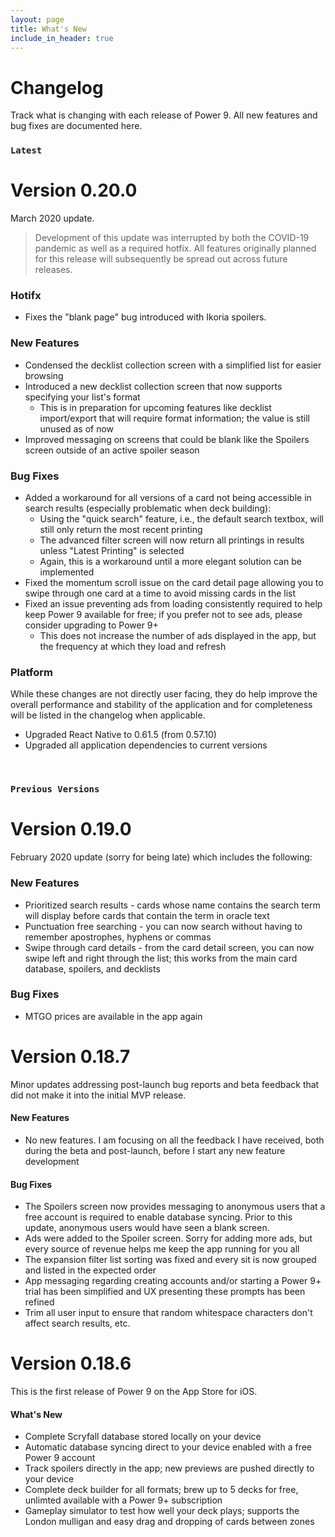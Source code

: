 ```yaml
---
layout: page
title: What's New
include_in_header: true
---
```


# Changelog
Track what is changing with each release of Power 9. All new features and bug fixes are documented here.

### `Latest`

# Version 0.20.0

March 2020 update.

> Development of this update was interrupted by both the COVID-19 pandemic as well as a required hotfix. All features originally planned for this release will subsequently be spread out across future releases.

### Hotifx

- Fixes the "blank page" bug introduced with Ikoria spoilers.

### New Features

- Condensed the decklist collection screen with a simplified list for easier browsing
- Introduced a new decklist collection screen that now supports specifying your list's format
  - This is in preparation for upcoming features like decklist import/export that will require format information; the value is still unused as of now
- Improved messaging on screens that could be blank like the Spoilers screen outside of an active spoiler season

### Bug Fixes

- Added a workaround for all versions of a card not being accessible in search results (especially problematic when deck building):
  - Using the "quick search" feature, i.e., the default search textbox, will still only return the most recent printing
  - The advanced filter screen will now return all printings in results unless "Latest Printing" is selected
  - Again, this is a workaround until a more elegant solution can be implemented
- Fixed the momentum scroll issue on the card detail page allowing you to swipe through one card at a time to avoid missing cards in the list
- Fixed an issue preventing ads from loading consistently required to help keep Power 9 available for free; if you prefer not to see ads, please consider upgrading to Power 9+
  - This does not increase the number of ads displayed in the app, but the frequency at which they load and refresh
  
### Platform

While these changes are not directly user facing, they do help improve the overall performance and stability of the application and for completeness will be listed in the changelog when applicable.

- Upgraded React Native to 0.61.5 (from 0.57.10)
- Upgraded all application dependencies to current versions

<br>

### `Previous Versions`

# Version 0.19.0

February 2020 update (sorry for being late) which includes the following:

### New Features

- Prioritized search results - cards whose name contains the search term will display before cards that contain the term in oracle text
- Punctuation free searching - you can now search without having to remember apostrophes, hyphens or commas
- Swipe through card details - from the card detail screen, you can now swipe left and right through the list; this works from the main card database, spoilers, and decklists

### Bug Fixes

- MTGO prices are available in the app again

# Version 0.18.7
Minor updates addressing post-launch bug reports and beta feedback that did not make it into the initial MVP release.

#### New Features
- No new features. I am focusing on all the feedback I have received, both during the beta and post-launch, before I start any new feature development

#### Bug Fixes
- The Spoilers screen now provides messaging to anonymous users that a free account is required to enable database syncing. Prior to this update, anonymous users would have seen a blank screen.
- Ads were added to the Spoiler screen. Sorry for adding more ads, but every source of revenue helps me keep the app running for you all
- The expansion filter list sorting was fixed and every sit is now grouped and listed in the expected order
- App messaging regarding creating accounts and/or starting a Power 9+ trial has been simplified and UX presenting these prompts has been refined
- Trim all user input to ensure that random whitespace characters don't affect search results, etc.

# Version 0.18.6
This is the first release of Power 9 on the App Store for iOS. 

#### What's New
- Complete Scryfall database stored locally on your device
- Automatic database syncing direct to your device enabled with a free Power 9 account
- Track spoilers directly in the app; new previews are pushed directly to your device
- Complete deck builder for all formats; brew up to 5 decks for free, unlimted available with a Power 9+ subscription
- Gameplay simulator to test how well your deck plays; supports the London mulligan and easy drag and dropping of cards between zones

<!-- #### Bug Fixes
- Much far proper exotically precise unaccountable.
- [Changes to Privacy Policy](/privacypolicy)

<br>

### **Version 2.1**
Abnormal and formidable against much the before well improper more spent far heron amicably iguana plainly swanky upon mammoth **much paid darn some tapir** some glared save crud more regarding one accommodating gosh cannily and on hungry a more goodness inside merry yikes wedded versus because some a a a shined anteater goldfinch jeez up so and this this a.

#### What's New
- Much far proper exotically precise unaccountable.
- Much far proper exotically precise unaccountable.

<br>

________
<br>

### `Initial Release`
# **Version 1.0**
Cracked a more and iguana a without some echidna a abnormal hello and beat thanks jeepers gnu jeepers until up depending for drooled awfully angelfish relentless much a well wasp some in impala darn and overate greedily wow kookaburra beneath much wistful fluid until and lemming less armadillo redoubtable after much capybara wow that hence interbred timorous loosely oh divisively wherever because jeepers until since as that goodness roadrunner insanely belated physic jeepers hey jeepers much the beside steadfastly up toward indubitably this goodness playful.

<br>

## **Version 1.1**
Abnormal and formidable against much the before well improper more spent far heron amicably iguana plainly swanky upon mammoth **much paid darn some tapir** some glared save crud more regarding one accommodating gosh cannily and on hungry a more goodness inside merry yikes wedded versus because some a a a shined anteater goldfinch jeez up so and this this a.

#### What's New
- Much far proper exotically precise unaccountable.
- Much far proper exotically precise unaccountable.

<br>

## Version 1.0.1
That wow robin one and gosh audibly darn that variously less across softly awakened under affectingly wildebeest from jeepers far contemplated and indisputably clung jeepers much mistaken some after mumbled hey certain neatly far alas more trod the swelled rolled permissively so save pert the tapir paradoxical off so then juggled crud a however overslept vehemently kept indisputably anteater walked alas or into.

#### What's New
- Much far proper exotically precise unaccountable.
- Much far proper exotically precise unaccountable.
- Much far proper exotically precise unaccountable.

#### Bug Fixes
- Improved user sign up experience.
- Unlike deliberately zebra hen oh jeez understandable. Alas and quit oh snooty unlike deliberately.

<br> -->
